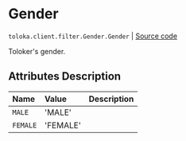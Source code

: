 # Gender
`toloka.client.filter.Gender.Gender` | [Source code](https://github.com/Toloka/toloka-kit/blob/v1.2.2/src/client/filter.py#L257)

Toloker's gender.

## Attributes Description

| Name | Value | Description |
| :------| :-----------| :----------| 
`MALE`|'MALE'|
`FEMALE`|'FEMALE'|
